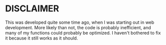 # DISCLAIMER
This was developed quite some time ago, when I was starting out in web development. More likely than not, the code is probably inefficient, and 
many of my functions could probably be optimized. I haven't bothered to fix it because it still works as it should. 
